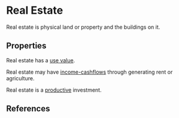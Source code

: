 # Real Estate
Real estate is physical land or property and the buildings on it.

## Properties
Real estate has a [use value](use-value.md).

Real estate may have [income-cashflows](income-cashflows.md) through generating rent or agriculture.

Real estate is a [productive](productive-asset.md) investment.

## References